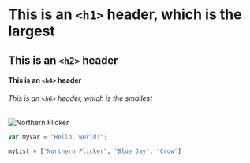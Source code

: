 # This is an `<h1>` header, which is the largest

## This is an `<h2>` header

#### This is an `<h4>` header

###### This is an `<h6>` header, which is the smallest

![Northern Flicker](https://birdingbnb.com/wp-content/uploads/2020/10/Northern-flicker-Melanie-Wu.jpg)

``` javascript
var myVar = "Hello, world!";
```

``` python
myList = ["Northern Flicker", "Blue Jay", "Crow"]
```
